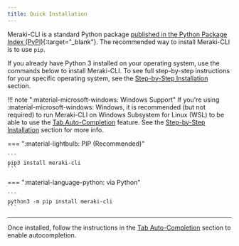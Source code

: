 ```yaml
---
title: Quick Installation
---
```


Meraki-CLI is a standard Python package [published in the Python Package Index (PyPI)](https://pypi.org/project/meraki-cli/){:target="_blank"}. The recommended way to install Meraki-CLI is to use `pip`.

If you already have Python 3 installed on your operating system, use the commands below to install Meraki-CLI. To see full step-by-step instructions for your specific operating system, see the [Step-by-Step Installation](../step-by-step_installation/) section.

!!! note ":material-microsoft-windows: Windows Support"
    If you're using :material-microsoft-windows: Windows, it is recommended (but not required) to run Meraki-CLI on Windows Subsystem for Linux (WSL) to be able to use the [Tab Auto-Completion](../tab_auto-completion/) feature. See the [Step-by-Step Installation](../step-by-step_installation/) section for more info.

=== ":material-lightbulb: PIP (Recommended)"

    ```
    pip3 install meraki-cli
    ```

=== ":material-language-python: via Python"

    ```
    python3 -m pip install meraki-cli
    ```

---

Once installed, follow the instructions in the [Tab Auto-Completion](../tab_auto-completion/) section to enable autocompletion.
